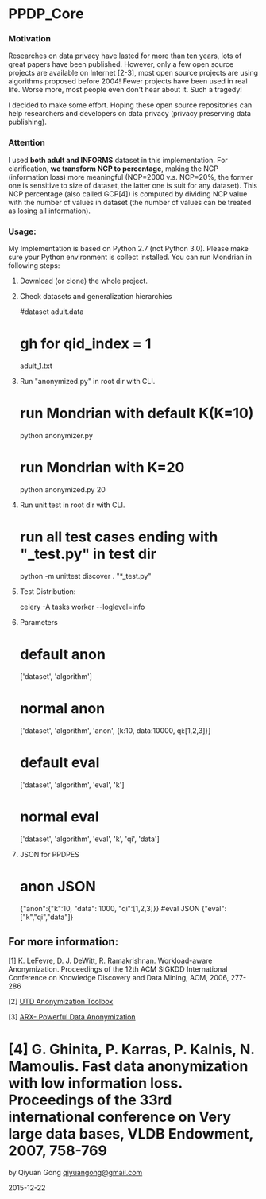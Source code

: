 PPDP_Core
===========================

### Motivation 
Researches on data privacy have lasted for more than ten years, lots of great papers have been published. However, only a few open source projects are available on Internet [2-3], most open source projects are using algorithms proposed before 2004! Fewer projects have been used in real life. Worse more, most people even don't hear about it. Such a tragedy! 

I decided to make some effort. Hoping these open source repositories can help researchers and developers on data privacy (privacy preserving data publishing).

### Attention
I used **both adult and INFORMS** dataset in this implementation. For clarification, **we transform NCP to percentage**, making the NCP (information loss) more meaningful (NCP=2000 v.s. NCP=20%, the former one is sensitive to size of dataset, the latter one is suit for any dataset). This NCP percentage (also called GCP[4]) is computed by dividing NCP value with the number of values in dataset (the number of values can be treated as losing all information).


### Usage:
My Implementation is based on Python 2.7 (not Python 3.0). Please make sure your Python environment is collect installed. You can run Mondrian in following steps: 

1) Download (or clone) the whole project.

2) Check datasets and generalization hierarchies

    #dataset
    adult.data
    # gh for qid_index = 1
    adult_1.txt

3) Run "anonymized.py" in root dir with CLI.

	# run Mondrian with default K(K=10)
	python anonymizer.py 
	
	# run Mondrian with K=20
	python anonymized.py 20

4) Run unit test in root dir with CLI.

    # run all test cases ending with "_test.py" in test dir
    python -m unittest discover . "*_test.py"

5) Test Distribution:

    celery -A tasks worker --loglevel=info

6) Parameters

	# default anon
	['dataset', 'algorithm']
	# normal anon
	['dataset', 'algorithm', 'anon', {k:10, data:10000, qi:[1,2,3]}]
	# default eval
	['dataset', 'algorithm', 'eval', 'k']
	# normal eval
	['dataset', 'algorithm', 'eval', 'k', 'qi', 'data']
	
7) JSON for PPDPES

    # anon JSON
	{"anon":{"k":10, "data": 1000, "qi":[1,2,3]}}
    #eval JSON
	{"eval":["k","qi","data"]}


## For more information:
[1] K. LeFevre, D. J. DeWitt, R. Ramakrishnan. Workload-aware Anonymization. Proceedings of the 12th ACM SIGKDD International Conference on Knowledge Discovery and Data Mining, ACM, 2006, 277-286


[2] [UTD Anonymization Toolbox](http://cs.utdallas.edu/dspl/cgi-bin/toolbox/index.php?go=home)

[3] [ARX- Powerful Data Anonymization](https://github.com/arx-deidentifier/arx)

[4] G. Ghinita, P. Karras, P. Kalnis, N. Mamoulis. Fast data anonymization with low information loss. Proceedings of the 33rd international conference on Very large data bases, VLDB Endowment, 2007, 758-769
==========================
by Qiyuan Gong
qiyuangong@gmail.com

2015-12-22
